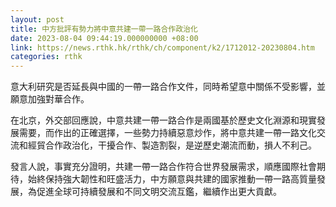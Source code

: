 ```yaml
---
layout: post
title: 中方批評有勢力將中意共建一帶一路合作政治化
date: 2023-08-04 09:44:19.000000000 +08:00
link: https://news.rthk.hk/rthk/ch/component/k2/1712012-20230804.htm
categories: rthk
---
```


意大利研究是否延長與中國的一帶一路合作文件，同時希望意中關係不受影響，並願意加強對華合作。

在北京，外交部回應說，中意共建一帶一路合作是兩國基於歷史文化淵源和現實發展需要，而作出的正確選擇，一些勢力持續惡意炒作，將中意共建一帶一路文化交流和經貿合作政治化，干擾合作、製造割裂，是逆歷史潮流而動，損人不利己。

發言人說，事實充分證明，共建一帶一路合作符合世界發展需求，順應國際社會期待，始終保持強大韌性和旺盛活力，中方願意與共建的國家推動一帶一路高質量發展，為促進全球可持續發展和不同文明交流互鑑，繼續作出更大貢獻。
